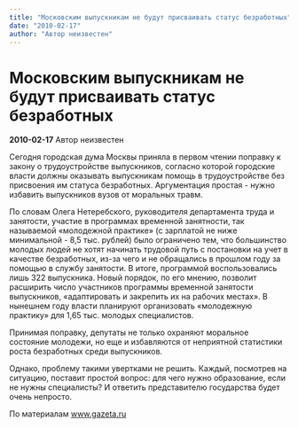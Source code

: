 ```yaml
---
title: "Московским выпускникам не будут присваивать статус безработных"
date: "2010-02-17"
author: "Автор неизвестен"
---
```


# Московским выпускникам не будут присваивать статус безработных

**2010-02-17** Автор неизвестен

Сегодня городская дума Москвы приняла в первом чтении поправку к закону о трудоустройстве выпускников, согласно которой городские власти должны оказывать выпускникам помощь в трудоустройстве без присвоения им статуса безработных. Аргументация простая - нужно избавить выпускников вузов от моральных травм.

По словам Олега Нетеребского, руководителя департамента труда и занятости, участие в программах временной занятности, так называемой «молодежной практике» (с зарплатой не ниже минимальной - 8,5 тыс. рублей) было ограничено тем, что большинство молодых людей не хотят начинать трудовой путь с постановки на учет в качестве безработных, из-за чего и не обращались в прошлом году за помощью в службу занятости. В итоге, программой воспользовались лишь 322 выпускника. Новый порядок, по его мнению, позволит расширить число участников программы временной занятости выпускников, «адаптировать и закрепить их на рабочих местах». В нынешнем году власти планируют организовать «молодежную практику» для 1,65 тыс. молодых специалистов.

Принимая поправку, депутаты не только охраняют моральное состояние молодежи, но еще и избавляются от неприятной статистики роста безработных среди выпускников.

Однако, проблему такими увертками не решить. Каждый, посмотрев на ситуацию, поставит простой вопрос: для чего нужно образование, если не нужны специалисты? И ответить представителю государства будет очень непросто.

По материалам www.gazeta.ru